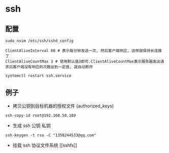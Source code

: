 # ssh

## 配置
```shell
sudo nvim /etc/ssh/sshd_config

ClientAliveInterval 60 # 表示每分钟发送一次, 然后客户端响应, 这样就保持长连接了
ClientAliveCountMax 3 # 使用默认值3即可.ClientAliveCountMax表示服务器发出请求后客户端没有响应的次数达到一定值, 就自动断开

systemctl restart ssh.service
```

## 例子

- 拷贝公钥到目标机器的授权文件 (authorized_keys)
```shell
ssh-copy-id root@192.168.50.189
```

- 生成 ssh 公钥 私钥
```shell
ssh-keygen -t rsa -C "1358244533@qq.com"
```

- 挂载 ssh 协议文件系统
[[sshfs]]
